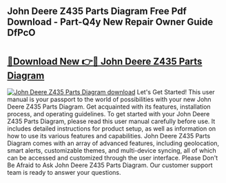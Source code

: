 ## John Deere Z435 Parts Diagram Free Pdf Download - Part-Q4y New Repair Owner Guide DfPcO

# <h2><a href="http://dfs5vv.blite.top/?on=John+Deere+Z435+Parts+Diagram">🔗Download New 👉🔴 John Deere Z435 Parts Diagram</a></h2>

[![John Deere Z435 Parts Diagram download](https://i.imgur.com/lujVjoI.png)](http://dfs5vv.blite.top/?on=John+Deere+Z435+Parts+Diagram)
Let's Get Started! This user manual is your passport to the world of possibilities with your new John Deere Z435 Parts Diagram. Get acquainted with its features, installation process, and operating guidelines. To get started with your John Deere Z435 Parts Diagram, please read this user manual carefully before use. It includes detailed instructions for product setup, as well as information on how to use its various features and capabilities. John Deere Z435 Parts Diagram comes with an array of advanced features, including geolocation, smart alerts, customizable themes, and multi-device syncing, all of which can be accessed and customized through the user interface. Please Don't Be Afraid to Ask John Deere Z435 Parts Diagram. Our customer support team is ready to answer your questions.
